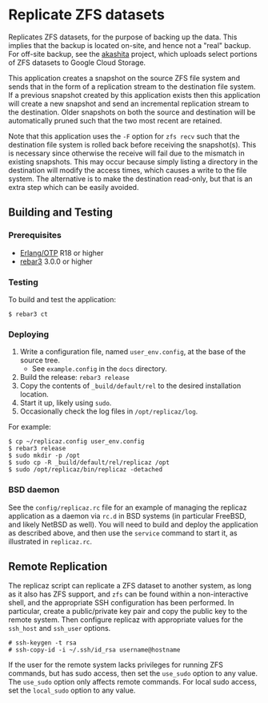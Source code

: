 # Replicate ZFS datasets

Replicates ZFS datasets, for the purpose of backing up the data. This implies that the backup is located on-site, and hence not a "real" backup. For off-site backup, see the [akashita](https://github.com/nlfiedler/akashita) project, which uploads select portions of ZFS datasets to Google Cloud Storage.

This application creates a snapshot on the source ZFS file system and sends that in the form of a replication stream to the destination file system. If a previous snapshot created by this application exists then this application will create a new snapshot and send an incremental replication stream to the destination. Older snapshots on both the source and destination will be automatically pruned such that the two most recent are retained.

Note that this application uses the `-F` option for `zfs recv` such that the destination file system is rolled back before receiving the snapshot(s). This is necessary since otherwise the receive will fail due to the mismatch in existing snapshots. This may occur because simply listing a directory in the destination will modify the access times, which causes a write to the file system. The alternative is to make the destination read-only, but that is an extra step which can be easily avoided.

## Building and Testing

### Prerequisites

* [Erlang/OTP](http://www.erlang.org) R18 or higher
* [rebar3](https://github.com/erlang/rebar3/) 3.0.0 or higher

### Testing

To build and test the application:

```
$ rebar3 ct
```

### Deploying

1. Write a configuration file, named `user_env.config`, at the base of the source tree.
    * See `example.config` in the `docs` directory.
1. Build the release: `rebar3 release`
1. Copy the contents of `_build/default/rel` to the desired installation location.
1. Start it up, likely using `sudo`.
1. Occasionally check the log files in `/opt/replicaz/log`.

For example:

```shell
$ cp ~/replicaz.config user_env.config
$ rebar3 release
$ sudo mkdir -p /opt
$ sudo cp -R _build/default/rel/replicaz /opt
$ sudo /opt/replicaz/bin/replicaz -detached
```

### BSD daemon

See the `config/replicaz.rc` file for an example of managing the replicaz application as a daemon via `rc.d` in BSD systems (in particular FreeBSD, and likely NetBSD as well). You will need to build and deploy the application as described above, and then use the `service` command to start it, as illustrated in `replicaz.rc`.

## Remote Replication

The replicaz script can replicate a ZFS dataset to another system, as long as it also has ZFS support, and `zfs` can be found within a non-interactive shell, and the appropriate SSH configuration has been performed. In particular, create a public/private key pair and copy the public key to the remote system. Then configure replicaz with appropriate values for the `ssh_host` and `ssh_user` options.

```
# ssh-keygen -t rsa
# ssh-copy-id -i ~/.ssh/id_rsa username@hostname
```

If the user for the remote system lacks privileges for running ZFS commands, but has sudo access, then set the `use_sudo` option to any value. The `use_sudo` option only affects remote commands. For local sudo access, set the `local_sudo` option to any value.
